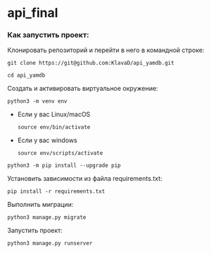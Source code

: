 # api_final

### Как запустить проект:

Клонировать репозиторий и перейти в него в командной строке:

```
git clone https://git@github.com:KlavaD/api_yamdb.git
```

```
cd api_yamdb
```

Создать и активировать виртуальное окружение:

```
python3 -m venv env
```

* Если у вас Linux/macOS

    ```
    source env/bin/activate
    ```

* Если у вас windows

    ```
    source env/scripts/activate
    ```

```
python3 -m pip install --upgrade pip
```

Установить зависимости из файла requirements.txt:

```
pip install -r requirements.txt
```

Выполнить миграции:

```
python3 manage.py migrate
```

Запустить проект:

```
python3 manage.py runserver
```